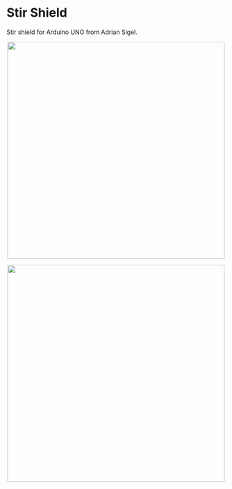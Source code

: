 # Stir Shield

Stir shield for Arduino UNO from Adrian Sigel.

<p align="center">
<img src="https://github.com/micworg/stir/blob/master/shields/uno/images/pcb_top.png" width=500>
</p>

<p align="center">
<img src="https://github.com/micworg/stir/blob/master/shields/uno/images/pcb_bottom.png" width=500>
</p>


